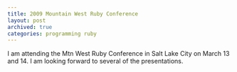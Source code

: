 ```yaml
---
title: 2009 Mountain West Ruby Conference
layout: post
archived: true
categories: programming ruby
---
```

I am attending the Mtn West Ruby Conference in Salt Lake City on March 13 and 14. I am looking forward to several of the presentations.
